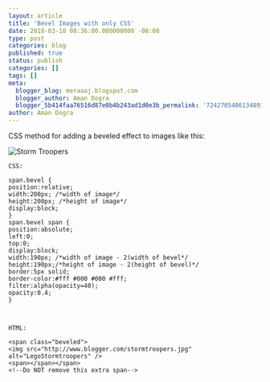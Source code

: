 ```yaml
---
layout: article
title: 'Bevel Images with only CSS'
date: 2010-03-10 08:36:00.000000000 -08:00
type: post
categories: blog
published: true
status: publish
categories: []
tags: []
meta:
  blogger_blog: meraaaj.blogspot.com
  blogger_author: Aman Dogra
  blogger_5b414faa76516d87e0b4b243ad1d0e3b_permalink: '7242705486134891153'
author: Aman Dogra
---
```


CSS method for adding a beveled effect to images like this:

![Storm Troopers](https://amandogra.files.wordpress.com/2010/03/rgbaborders-eg2.jpg)
<!--more-->

    CSS:

    span.bevel {
    position:relative;
    width:200px; /*width of image*/
    height:200px; /*height of image*/
    display:block;
    }
    span.bevel span {
    position:absolute;
    left:0;
    top:0;
    display:block;
    width:190px; /*width of image - 2(width of bevel*/
    height:190px;/*height of image - 2(height of bevel)*/
    border:5px solid;
    border-color:#fff #000 #000 #fff;
    filter:alpha(opacity=40);
    opacity:0.4;
    }



    HTML:

    <span class="beveled">
    <img src="http://www.blogger.com/stormtroopers.jpg" alt="LegoStormtroopers" />
    <span></span></span>
    <!--Do NOT remove this extra span-->
